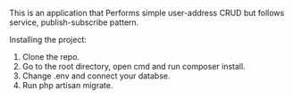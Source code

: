 This is an application that Performs simple user-address CRUD but follows service, publish-subscribe pattern.

Installing the project:
1. Clone the repo.
2. Go to the root directory, open cmd and run composer install.
3. Change .env and connect your databse.
4. Run php artisan migrate.
